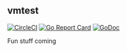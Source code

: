 ## vmtest

[![CircleCI](https://circleci.com/gh/hugelgupf/vmtest.svg?style=svg)](https://circleci.com/gh/hugelgupf/vmtest)
[![Go Report Card](https://goreportcard.com/badge/github.com/hugelgupf/vmtest)](https://goreportcard.com/report/github.com/hugelgupf/vmtest)
[![GoDoc](https://godoc.org/github.com/hugelgupf/vmtest?status.svg)](https://godoc.org/github.com/hugelgupf/vmtest)

Fun stuff coming
